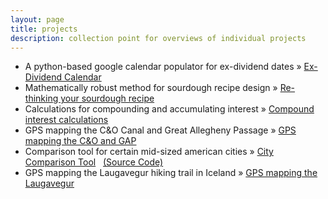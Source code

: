 ```yaml
---
layout: page
title: projects
description: collection point for overviews of individual projects
---
```


<ul class="posts">
    <li><span>A python-based google calendar populator for ex-dividend dates</span> &raquo; <a href="https://justinelfritz.github.io/pages/dividend_calendar.html">Ex-Dividend Calendar</a></li>
    <li><span>Mathematically robust method for sourdough recipe design</span> &raquo; <a href="https://justinelfritz.github.io/pages/sourdough.html">Re-thinking your sourdough recipe</a></li>
    <li><span>Calculations for compounding and accumulating interest</span> &raquo; <a href="https://justinelfritz.github.io/pages/interest_calculators.html">Compound interest calculations</a></li>
    <li><span>GPS mapping the C&O Canal and Great Allegheny Passage</span> &raquo; <a href="https://justinelfritz.github.io/pages/co_gap_gps.html">GPS mapping the C&O and GAP</a></li>
    <li><span>Comparison tool for certain mid-sized american cities</span> &raquo; <a href="https://justinelfritz.github.io/pages/city-comparison.html" target="_blank">City Comparison Tool</a> &nbsp; <a href="https://github.com/justinelfritz/relocation-comparison">(Source Code)</a></li>
    <li><span>GPS mapping the Laugavegur hiking trail in Iceland</span> &raquo; <a href="https://justinelfritz.github.io/pages/laugavegur.html">GPS mapping the Laugavegur</a></li>
</ul>




